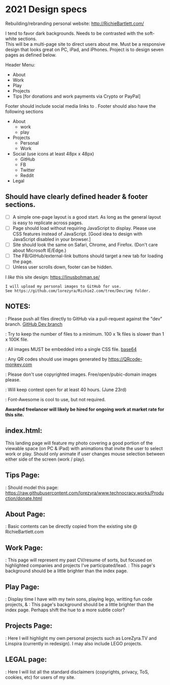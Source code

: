 # 2021 Design specs
Rebuilding/rebranding personal website: http://RichieBartlett.com/ 

I tend to favor dark backgrounds. Needs to be contrasted with the soft-white sections.  
This will be a multi-page site to direct users about me. Must be a responsive design that looks great on PC, iPad, and iPhones.
Project is to design seven pages as defined below.

Header Menu: 
- About
- Work
- Play
- Projects
- Tips [for donations and work payments via Crypto or PayPal]


Footer should include social media links to .
Footer should also have the following sections
- About
  - work
  - play
- Projects
  - Personal
  - Work
- Social (use icons at least 48px x 48px)
  - GitHub
  - FB
  - Twitter
  - Reddit
- Legal


## Should have clearly defined header & footer sections. 
- [ ] A simple one-page layout is a good start. As long as the general layout is easy to replicate across pages.
- [ ] Page should load without requiring JavaScript to display. Please use CSS features instead of JavaScript. 
      [Good idea to design with JavaScript disabled in your browser.]
- [ ] Site should look the same on Safari, Chrome, and Firefox. (Don't care about Microsoft IE/Edge.) 
- [ ] The FB/GitHub/external-link buttons should target a new tab for loading the page.
- [ ] Unless user scrolls down, footer can be hidden.

I _like_ this site design: https://linusbohman.se/

``` 
I will upload my personal images to GitHub for use. 
See https://github.com/lorezyra/Richie2.com/tree/Dev/img folder.

```


## NOTES:  
: Please push all files directly to GitHub via a pull-request against the "dev" branch. [GitHub Dev branch](https://github.com/lorezyra/Richie2.com/tree/Dev)

: Try to keep the number of files to a minimum. 100 x 1k files is slower than 1 x 100K file. 

: All images MUST be embedded into a single CSS file. [base64](https://www.base64-image.de/) 

: Any QR codes should use images generated by https://QRcode-monkey.com

: Please don't use copyrighted images. Free/open/pubic-domain images please. 

: Will keep contest open for at least 40 hours. (June 23rd)

: Font-Awesome is cool to use, but not required.

**Awarded freelancer will likely be hired for ongoing work at market rate for this site.**


## index.html:
This landing page will feature my photo covering a good portion of the viewable space (on PC & iPad) with animations that invite the user to select work or play. Should only animate if user changes mouse selection between either side of the screen (work / play).


## Tips Page:
: Should model this page: https://raw.githubusercontent.com/lorezyra/www.technocracy.works/Production/donate.html


## About Page:
: Basic contents can be directly copied from the existing site @ RichieBartlett.com


## Work Page:
: This page will represent my past CV/resume of sorts, but focused on highlighted companies and projects I've participated/lead.
: This page's background should be a little brighter than the index page.


## Play Page:
: Display time I have with my twin sons, playing lego, writting fun code projects, & 
: This page's background should be a little brighter than the index page. Perhaps shift the hue to a more subtle color?


## Projects Page:
: Here I will highlight my own personal projects such as LoreZyra.TV and Linspira (currently in redesign). I may also include LEGO projects.


## LEGAL page:
: Here I will list all the standard disclaimers (copyrights, privacy, ToS, cookies, etc) for users of my site.
